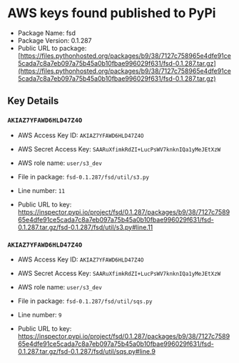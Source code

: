 # AWS keys found published to PyPi

* Package Name: fsd
* Package Version: 0.1.287
* Public URL to package: [https://files.pythonhosted.org/packages/b9/38/7127c758965e4dfe91ce5cada7c8a7eb097a75b45a0b10fbae996029f631/fsd-0.1.287.tar.gz](https://files.pythonhosted.org/packages/b9/38/7127c758965e4dfe91ce5cada7c8a7eb097a75b45a0b10fbae996029f631/fsd-0.1.287.tar.gz)

## Key Details

### `AKIAZ7YFAWD6HLD47Z4O`

* AWS Access Key ID: `AKIAZ7YFAWD6HLD47Z4O`
* AWS Secret Access Key: `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` 
* AWS role name: `user/s3_dev`
* File in package: `fsd-0.1.287/fsd/util/s3.py`
* Line number: `11`

* Public URL to key: https://inspector.pypi.io/project/fsd/0.1.287/packages/b9/38/7127c758965e4dfe91ce5cada7c8a7eb097a75b45a0b10fbae996029f631/fsd-0.1.287.tar.gz/fsd-0.1.287/fsd/util/s3.py#line.11



### `AKIAZ7YFAWD6HLD47Z4O`

* AWS Access Key ID: `AKIAZ7YFAWD6HLD47Z4O`
* AWS Secret Access Key: `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` 
* AWS role name: `user/s3_dev`
* File in package: `fsd-0.1.287/fsd/util/sqs.py`
* Line number: `9`

* Public URL to key: https://inspector.pypi.io/project/fsd/0.1.287/packages/b9/38/7127c758965e4dfe91ce5cada7c8a7eb097a75b45a0b10fbae996029f631/fsd-0.1.287.tar.gz/fsd-0.1.287/fsd/util/sqs.py#line.9


